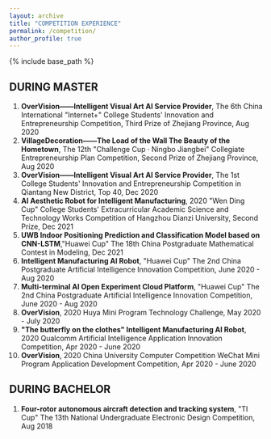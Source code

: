```yaml
---
layout: archive
title: "COMPETITION EXPERIENCE"
permalink: /competition/
author_profile: true
---
```


{% include base_path %}

## DURING MASTER

1. **OverVision——Intelligent Visual Art AI Service Provider**, The 6th China International "Internet+" College Students' Innovation and Entrepreneurship Competition, Third Prize of Zhejiang Province, Aug 2020
2. **VillageDecoration——The Load of the Wall The Beauty of the Hometown**, The 12th "Challenge Cup · Ningbo Jiangbei" Collegiate Entrepreneurship Plan Competition, Second Prize of Zhejiang Province, Aug 2020
3. **OverVision——Intelligent Visual Art AI Service Provider**, The 1st College Students' Innovation and Entrepreneurship Competition in Qiantang New District, Top 40, Dec 2020
4. **AI Aesthetic Robot for Intelligent Manufacturing**, 2020 "Wen Ding Cup" College Students' Extracurricular Academic Science and Technology Works Competition of Hangzhou Dianzi University, Second Prize, Dec 2021
5. **UWB Indoor Positioning Prediction and Classification Model based on CNN-LSTM**,"Huawei Cup" The 18th China Postgraduate Mathematical Contest in Modeling, Dec 2021
6. **Intelligent Manufacturing AI Robot**, "Huawei Cup" The 2nd China Postgraduate Artificial Intelligence Innovation Competition, June 2020 - Aug 2020
7. **Multi-terminal AI Open Experiment Cloud Platform**, "Huawei Cup" The 2nd China Postgraduate Artificial Intelligence Innovation Competition, June 2020 - Aug 2020
8. **OverVision**, 2020 Huya Mini Program Technology Challenge, May 2020 - July 2020
9. **"The butterfly on the clothes" Intelligent Manufacturing AI Robot**, 2020 Qualcomm Artificial Intelligence Application Innovation Competition, Apr 2020 - June 2020
10. **OverVision**, 2020 China University Computer Competition WeChat Mini Program Application Development Competition, Apr 2020 - June 2020

<!-- 1. **荟视科技——智能视觉艺术AI服务提供商**，第六届中国国际“互联网+”大学生创新创业大赛，浙江省三等奖，2020 年 8 月
2. **乡缀——一墙之载，承乡之美**，浙江省第十二届“挑战杯·宁波江北”大学生创业计划竞赛，浙江省二等奖，2020 年 8 月
3. **荟视科技——智能视觉艺术AI服务提供商**，钱塘新区首届大学生创新创业大赛，大赛 40 强，2020 年 12 月
4. **面向智能制造的AI美学机器人**，2020 年杭州电子科技大学“问鼎杯”大学生课外学术科技作品竞赛，校二等奖，2021 年 12 月
5. 基于CNN-LSTM的UWB室内定位预测和分类模型，“华为杯”第十八届中国研究生数学建模竞赛，成功参与奖，2021 年 12 月
6. 智能制造AI机器人，“华为杯”第二届中国研究生人工智能创新大赛，2020 年 6 月-2020 年 8 月
7. 多终端AI开放实验云平台,“华为杯”第二届中国研究生人工智能创新大赛，2020 年 6 月-2020 年 8 月
8. 荟视图腾，2020虎牙小程序技术挑战赛，2020 年 5 月-2020 年 7 月
9. 锦上添花智能制造AI机器人，2020 高通人工智能应用创新大赛，2020 年 4 月-2020 年 6 月
10. 荟视图腾，2020中国高校计算机大赛微信小程序应用开发赛，2020 年 4 月-2020 年 6 月 -->

## DURING BACHELOR

1. **Four-rotor autonomous aircraft detection and tracking system**, "TI Cup" The 13th National Undergraduate Electronic Design Competition, Aug 2018
